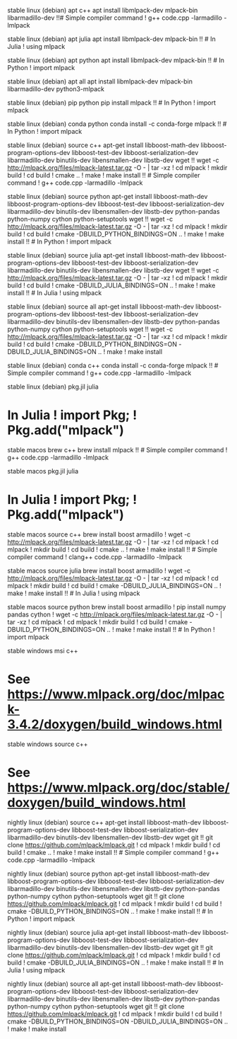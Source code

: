 stable linux (debian) apt c++
apt install libmlpack-dev mlpack-bin libarmadillo-dev !!# Simple compiler command ! g++ code.cpp -larmadillo -lmlpack

stable linux (debian) apt julia
apt install libmlpack-dev mlpack-bin !! # In Julia ! using mlpack

stable linux (debian) apt python
apt install libmlpack-dev mlpack-bin !! # In Python ! import mlpack

stable linux (debian) apt all
apt install libmlpack-dev mlpack-bin libarmadillo-dev python3-mlpack

stable linux (debian) pip python
pip install mlpack !! # In Python ! import mlpack

stable linux (debian) conda python
conda install -c conda-forge mlpack !! # In Python ! import mlpack

stable linux (debian) source c++
apt-get install libboost-math-dev libboost-program-options-dev libboost-test-dev libboost-serialization-dev libarmadillo-dev binutils-dev libensmallen-dev libstb-dev wget !! wget -c http://mlpack.org/files/mlpack-latest.tar.gz -O - | tar -xz ! cd mlpack ! mkdir build ! cd build ! cmake .. ! make ! make install !! # Simple compiler command ! g++ code.cpp -larmadillo -lmlpack

stable linux (debian) source python
apt-get install libboost-math-dev libboost-program-options-dev libboost-test-dev libboost-serialization-dev libarmadillo-dev binutils-dev libensmallen-dev libstb-dev python-pandas python-numpy cython python-setuptools wget !! wget -c http://mlpack.org/files/mlpack-latest.tar.gz -O - | tar -xz ! cd mlpack ! mkdir build ! cd build ! cmake -DBUILD_PYTHON_BINDINGS=ON .. ! make ! make install !! # In Python ! import mlpack

stable linux (debian) source julia
apt-get install libboost-math-dev libboost-program-options-dev libboost-test-dev libboost-serialization-dev libarmadillo-dev binutils-dev libensmallen-dev libstb-dev wget !! wget -c http://mlpack.org/files/mlpack-latest.tar.gz -O - | tar -xz ! cd mlpack ! mkdir build ! cd build ! cmake -DBUILD_JULIA_BINDINGS=ON .. ! make ! make install !! # In Julia ! using mlpack

stable linux (debian) source all
apt-get install libboost-math-dev libboost-program-options-dev libboost-test-dev libboost-serialization-dev libarmadillo-dev binutils-dev libensmallen-dev libstb-dev python-pandas python-numpy cython python-setuptools wget !! wget -c http://mlpack.org/files/mlpack-latest.tar.gz -O - | tar -xz ! cd mlpack ! mkdir build ! cd build ! cmake -DBUILD_PYTHON_BINDINGS=ON -DBUILD_JULIA_BINDINGS=ON .. ! make ! make install

stable linux (debian) conda c++
conda install -c conda-forge mlpack !! # Simple compiler command ! g++ code.cpp -larmadillo -lmlpack

stable linux (debian) pkg.jil julia
# In Julia ! import Pkg; ! Pkg.add("mlpack")

stable macos brew c++
brew install mlpack !! # Simple compiler command ! g++ code.cpp -larmadillo -lmlpack

stable macos pkg.jil julia
# In Julia ! import Pkg; ! Pkg.add("mlpack")

stable macos source c++
brew install boost armadillo ! wget -c http://mlpack.org/files/mlpack-latest.tar.gz -O - | tar -xz ! cd mlpack ! cd mlpack ! mkdir build ! cd build ! cmake .. ! make ! make install !! # Simple compiler command ! clang++ code.cpp -larmadillo -lmlpack

stable macos source julia
brew install boost armadillo ! wget -c http://mlpack.org/files/mlpack-latest.tar.gz -O - | tar -xz ! cd mlpack ! cd mlpack ! mkdir build ! cd build ! cmake -DBUILD_JULIA_BINDINGS=ON .. ! make ! make install !! # In Julia ! using mlpack

stable macos source python
brew install boost armadillo ! pip install numpy pandas cython ! wget -c http://mlpack.org/files/mlpack-latest.tar.gz -O - | tar -xz ! cd mlpack ! cd mlpack ! mkdir build ! cd build ! cmake -DBUILD_PYTHON_BINDINGS=ON .. ! make ! make install !! # In Python ! import mlpack

stable windows msi c++
# See https://www.mlpack.org/doc/mlpack-3.4.2/doxygen/build_windows.html

stable windows source c++
# See https://www.mlpack.org/doc/stable/doxygen/build_windows.html

nightly linux (debian) source c++
apt-get install libboost-math-dev libboost-program-options-dev libboost-test-dev libboost-serialization-dev libarmadillo-dev binutils-dev libensmallen-dev libstb-dev wget git !! git clone https://github.com/mlpack/mlpack.git ! cd mlpack ! mkdir build ! cd build ! cmake .. ! make ! make install !! # Simple compiler command ! g++ code.cpp -larmadillo -lmlpack

nightly linux (debian) source python
apt-get install libboost-math-dev libboost-program-options-dev libboost-test-dev libboost-serialization-dev libarmadillo-dev binutils-dev libensmallen-dev libstb-dev python-pandas python-numpy cython python-setuptools wget git !! git clone https://github.com/mlpack/mlpack.git ! cd mlpack ! mkdir build ! cd build ! cmake -DBUILD_PYTHON_BINDINGS=ON .. ! make ! make install !! # In Python ! import mlpack

nightly linux (debian) source julia
apt-get install libboost-math-dev libboost-program-options-dev libboost-test-dev libboost-serialization-dev libarmadillo-dev binutils-dev libensmallen-dev libstb-dev wget git !! git clone https://github.com/mlpack/mlpack.git ! cd mlpack ! mkdir build ! cd build ! cmake -DBUILD_JULIA_BINDINGS=ON .. ! make ! make install !! # In Julia ! using mlpack

nightly linux (debian) source all
apt-get install libboost-math-dev libboost-program-options-dev libboost-test-dev libboost-serialization-dev libarmadillo-dev binutils-dev libensmallen-dev libstb-dev python-pandas python-numpy cython python-setuptools wget git !! git clone https://github.com/mlpack/mlpack.git ! cd mlpack ! mkdir build ! cd build ! cmake -DBUILD_PYTHON_BINDINGS=ON -DBUILD_JULIA_BINDINGS=ON .. ! make ! make install
